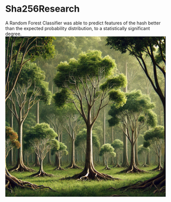 # Sha256Research
A Random Forest Classifier was able to predict features of the hash better than the expected probability distribution, to a statistically significant degree.
![Random Forest Classifier](rfc.webp)
